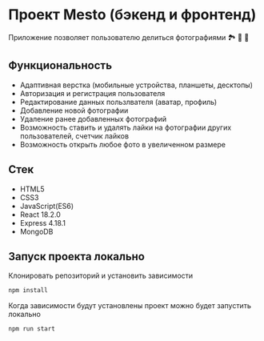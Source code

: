 # Проект Mesto (бэкенд и фронтенд)

Приложение позволяет пользователю делиться фотографиями 🏞 🌅 🌄
 
## Функциональность
- Адаптивная верстка (мобильные устройства, планшеты, десктопы)
- Авторизация и регистрация пользователя
- Редактирование данных пользлвателя (аватар, профиль)
- Добавление новой фотографии
- Удаление ранее добавленных фотографий
- Возможность ставить и удалять лайки на фотографии других пользователей, счетчик лайков
- Возможность открыть любое фото в увеличенном размере

## Стек
- HTML5
- CSS3
- JavaScript(ES6)
- React 18.2.0
- Express 4.18.1
- MongoDB

## Запуск проекта локально

Клонировать репозиторий и установить зависимости

```sh
npm install
```
Когда зависимости будут установлены проект можно будет запустить локально
```sh
npm run start
```


